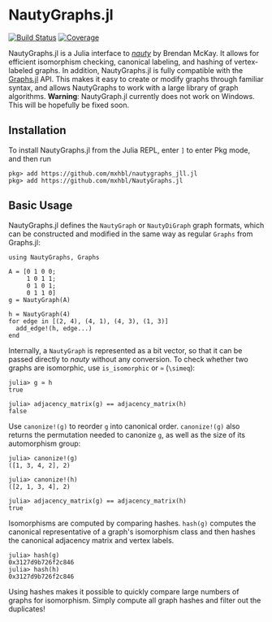 # NautyGraphs.jl


[![Build Status](https://github.com/mxhbl/NautyGraphs.jl/actions/workflows/CI.yml/badge.svg?branch=main)](https://github.com/mxhbl/NautyGraphs.jl/actions/workflows/CI.yml?query=branch%3Amain)
[![Coverage](https://codecov.io/gh/mxhbl/NautyGraphs.jl/branch/main/graph/badge.svg)](https://codecov.io/gh/mxhbl/NautyGraphs.jl)

NautyGraphs.jl is a Julia interface to [_nauty_](https://pallini.di.uniroma1.it/) by Brendan McKay. It allows for efficient isomorphism checking, canonical labeling, and hashing of vertex-labeled graphs. In addition, NautyGraphs.jl is fully compatible with the [Graphs.jl](https://github.com/JuliaGraphs/Graphs.jl) API. This makes it easy to create or modify graphs through familiar syntax, and allows NautyGraphs to work with a large library of graph algorithms.
**Warning**: NautyGraph.jl currently does not work on Windows. This will be hopefully be fixed soon.
## Installation
To install NautyGraphs.jl from the Julia REPL, enter `]` to enter Pkg mode, and then run
```
pkg> add https://github.com/mxhbl/nautygraphs_jll.jl
pkg> add https://github.com/mxhbl/NautyGraphs.jl
```
## Basic Usage
NautyGraphs.jl defines the `NautyGraph` or `NautyDiGraph` graph formats, which can be constructed and modified in the same way as regular `Graphs` from Graphs.jl:
```
using NautyGraphs, Graphs

A = [0 1 0 0;
     1 0 1 1;
     0 1 0 1;
     0 1 1 0]
g = NautyGraph(A)

h = NautyGraph(4)
for edge in [(2, 4), (4, 1), (4, 3), (1, 3)]
  add_edge!(h, edge...)
end
```
Internally, a `NautyGraph` is represented as a bit vector, so that it can be passed directly to _nauty_ without any conversion.
To check whether two graphs are isomorphic, use `is_isomorphic` or `≃` (`\simeq`):
```
julia> g ≃ h
true

julia> adjacency_matrix(g) == adjacency_matrix(h)
false
```
Use `canonize!(g)` to reorder `g` into canonical order. `canonize!(g)` also returns the permutation needed to canonize `g`, as well as the size of its automorphism group:
```
julia> canonize!(g)
([1, 3, 4, 2], 2)

julia> canonize!(h)
([2, 1, 3, 4], 2)

julia> adjacency_matrix(g) == adjacency_matrix(h)
true
```
Isomorphisms are computed by comparing hashes. `hash(g)` computes the canonical representative of a graph's isomorphism class and then hashes the canonical adjacency matrix and vertex labels.
```
julia> hash(g)
0x3127d9b726f2c846
julia> hash(h)
0x3127d9b726f2c846
```
Using hashes makes it possible to quickly compare large numbers of graphs for isomorphism. Simply compute all graph hashes and filter out the duplicates!
